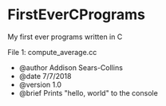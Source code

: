 # FirstEverCPrograms
My first ever programs written in C

File 1:    compute_average.cc
 * @author  Addison Sears-Collins
 * @date    7/7/2018  
 * @version 1.0
 * @brief Prints "hello, world" to the console
